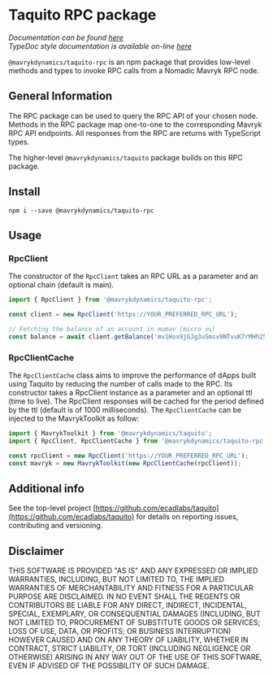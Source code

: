 # Taquito RPC package
*Documentation can be found [here](https://taquito.mavryk.org/docs/rpc_package)*  
*TypeDoc style documentation is available on-line [here](https://taquito.mavryk.org/typedoc/modules/_taquito_rpc.html)*

`@mavrykdynamics/taquito-rpc` is an npm package that provides low-level methods and types to invoke RPC calls from a Nomadic Mavryk RPC node.

## General Information

The RPC package can be used to query the RPC API of your chosen node. Methods in the RPC package map one-to-one to the corresponding Mavryk RPC API endpoints. All responses from the RPC are returns with TypeScript types.

The higher-level `@mavrykdynamics/taquito` package builds on this RPC package.

## Install

```
npm i --save @mavrykdynamics/taquito-rpc
```

## Usage
### RpcClient

The constructor of the `RpcClient` takes an RPC URL as a parameter and an optional chain (default is main).

```ts
import { RpcClient } from '@mavrykdynamics/taquito-rpc';

const client = new RpcClient('https://YOUR_PREFERRED_RPC_URL');

// Fetching the balance of an account in mumav (micro ꝳ)
const balance = await client.getBalance('mv1Hox9jGJg3uSmsv9NTvuK7rMHh25cq44nv');
```

### RpcClientCache

The `RpcClientCache` class aims to improve the performance of dApps built using Taquito by reducing the number of calls made to the RPC. Its constructor takes a RpcClient instance as a parameter and an optional ttl (time to live). The RpcClient responses will be cached for the period defined by the ttl (default is of 1000 milliseconds). The `RpcClientCache` can be injected to the MavrykToolkit as follow:

```ts
import { MavrykToolkit } from '@mavrykdynamics/taquito';
import { RpcClient, RpcClientCache } from '@mavrykdynamics/taquito-rpc';

const rpcClient = new RpcClient('https://YOUR_PREFERRED_RPC_URL');
const mavryk = new MavrykToolkit(new RpcClientCache(rpcClient));
```
## Additional info

See the top-level project [https://github.com/ecadlabs/taquito](https://github.com/ecadlabs/taquito) for details on reporting issues, contributing and versioning.

## Disclaimer

THIS SOFTWARE IS PROVIDED "AS IS" AND ANY EXPRESSED OR IMPLIED WARRANTIES, INCLUDING, BUT NOT LIMITED TO, THE IMPLIED WARRANTIES OF MERCHANTABILITY AND FITNESS FOR A PARTICULAR PURPOSE ARE DISCLAIMED. IN NO EVENT SHALL THE REGENTS OR CONTRIBUTORS BE LIABLE FOR ANY DIRECT, INDIRECT, INCIDENTAL, SPECIAL, EXEMPLARY, OR CONSEQUENTIAL DAMAGES (INCLUDING, BUT NOT LIMITED TO, PROCUREMENT OF SUBSTITUTE GOODS OR SERVICES; LOSS OF USE, DATA, OR PROFITS; OR BUSINESS INTERRUPTION) HOWEVER CAUSED AND ON ANY THEORY OF LIABILITY, WHETHER IN CONTRACT, STRICT LIABILITY, OR TORT (INCLUDING NEGLIGENCE OR OTHERWISE) ARISING IN ANY WAY OUT OF THE USE OF THIS SOFTWARE, EVEN IF ADVISED OF THE POSSIBILITY OF SUCH DAMAGE.
